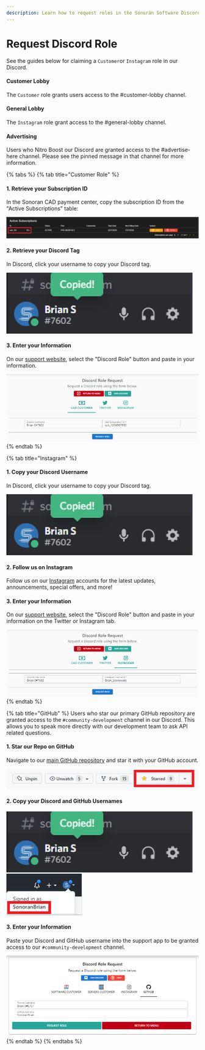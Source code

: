 ```yaml
---
description: Learn how to request roles in the Sonoran Software Discord server.
---
```


# Request Discord Role

See the guides below for claiming a `Customer`or `Instagram` role in our Discord.

#### Customer Lobby

The `Customer` role grants users access to the #customer-lobby channel.

#### General Lobby

The `Instagram` role grant access to the #general-lobby channel.

#### Advertising

Users who Nitro Boost our Discord are granted access to the #advertise-here channel. Please see the pinned message in that channel for more information.

{% tabs %}
{% tab title="Customer Role" %}
#### 1. Retrieve your Subscription ID

In the Sonoran CAD payment center, copy the subscription ID from the "Active Subscriptions" table:

![Sonoran CAD's Payment Center](<../../.gitbook/assets/image (36).png>)

#### 2. Retrieve your Discord Tag

In Discord, click your username to copy your Discord tag.

![Copy Discord Tag](<../../.gitbook/assets/image (37).png>)

#### 3. Enter your Information

On our [support website](https://support.sonoransoftware.com), select the "Discord Role" button and paste in your information.

![Sonoran Support - Request Discord Role](<../../.gitbook/assets/image (56).png>)
{% endtab %}

{% tab title="Instagram" %}
#### 1. Copy your Discord Username

In Discord, click your username to copy your Discord tag.

![Copy Discord Tag](<../../.gitbook/assets/image (37).png>)

#### 2. Follow us on Instagram

Follow us on our [Instagram](https://www.instagram.com/sonoransoftware/) accounts for the latest updates, announcements, special offers, and more!

#### 3. Enter your Information

On our [support website](https://support.sonoransoftware.com), select the "Discord Role" button and paste in your information on the Twitter or Instagram tab.

![Sonoran Support - Request Role](<../../.gitbook/assets/image (55).png>)
{% endtab %}

{% tab title="GitHub" %}
Users who star our primary GitHub repository are granted access to the `#community-development` channel in our Discord. This allows you to speak more directly with our development team to ask API related questions.



#### 1. Star our Repo on GitHub

Navigate to our [main GitHub repository](https://github.com/Sonoran-Software/SonoranCADLuaIntegration) and star it with your GitHub account.

![GitHub - Star Repository](<../../.gitbook/assets/image (296).png>)

#### 2. Copy your Discord and GitHub Usernames

![](<../../.gitbook/assets/image (293).png>)![](<../../.gitbook/assets/image (305) (1).png>)

#### 3. Enter your Information

Paste your Discord and GitHub username into the support app to be granted access to our `#community-development` channel.

![](<../../.gitbook/assets/image (290) (1).png>)
{% endtab %}
{% endtabs %}
